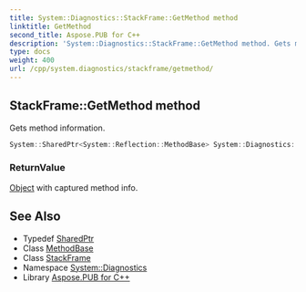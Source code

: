```yaml
---
title: System::Diagnostics::StackFrame::GetMethod method
linktitle: GetMethod
second_title: Aspose.PUB for C++
description: 'System::Diagnostics::StackFrame::GetMethod method. Gets method information in C++.'
type: docs
weight: 400
url: /cpp/system.diagnostics/stackframe/getmethod/
---
```

## StackFrame::GetMethod method


Gets method information.

```cpp
System::SharedPtr<System::Reflection::MethodBase> System::Diagnostics::StackFrame::GetMethod()
```


### ReturnValue

[Object](../../../system/object/) with captured method info.

## See Also

* Typedef [SharedPtr](../../../system/sharedptr/)
* Class [MethodBase](../../../system.reflection/methodbase/)
* Class [StackFrame](../)
* Namespace [System::Diagnostics](../../)
* Library [Aspose.PUB for C++](../../../)

